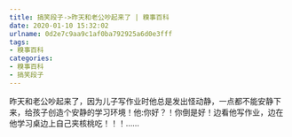 ```yaml
---
title: 搞笑段子->昨天和老公吵起来了 | 糗事百科
date: 2020-01-10 15:32:02
urlname: 0d2e7c9aa9c1af0ba792925a6d0e3fff
tags: 
- 糗事百科
categories:
- 糗事百科
- 搞笑段子
---
```

昨天和老公吵起来了，因为儿子写作业时他总是发出怪动静，一点都不能安静下来，给孩子创造个安静的学习环境！他:你好？！你倒是好！边看他写作业，边在他学习桌边上自己夹核桃吃！！！……


